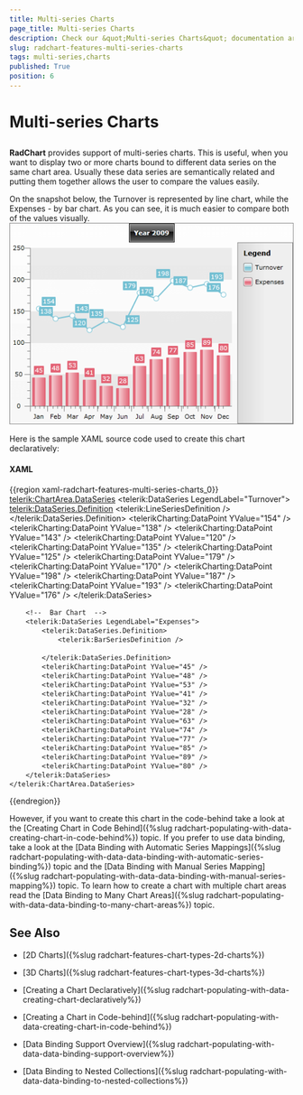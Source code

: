 ```yaml
---
title: Multi-series Charts
page_title: Multi-series Charts
description: Check our &quot;Multi-series Charts&quot; documentation article for the RadChart {{ site.framework_name }} control.
slug: radchart-features-multi-series-charts
tags: multi-series,charts
published: True
position: 6
---
```


# Multi-series Charts



## 

__RadChart__ provides support of multi-series charts. This is useful, when you want to display two or more charts bound to different data series on the same chart area. Usually these data series are semantically related and putting them together allows the user to compare the values easily.

On the snapshot below, the Turnover is represented by line chart, while the Expenses - by bar chart. As you can see, it is much easier to compare both of the values visually.
 
      ![](images/RadChart_Features_MultiseriesCharts_01.png)

Here is the sample XAML source code used to create this chart declaratively:

#### __XAML__

{{region xaml-radchart-features-multi-series-charts_0}}
	<telerik:ChartArea.DataSeries>
	    <!--  Line Chart  -->
	    <telerik:DataSeries LegendLabel="Turnover">
	        <telerik:DataSeries.Definition>
	            <telerik:LineSeriesDefinition />
	        </telerik:DataSeries.Definition>
	        <telerikCharting:DataPoint YValue="154" />
	        <telerikCharting:DataPoint YValue="138" />
	        <telerikCharting:DataPoint YValue="143" />
	        <telerikCharting:DataPoint YValue="120" />
	        <telerikCharting:DataPoint YValue="135" />
	        <telerikCharting:DataPoint YValue="125" />
	        <telerikCharting:DataPoint YValue="179" />
	        <telerikCharting:DataPoint YValue="170" />
	        <telerikCharting:DataPoint YValue="198" />
	        <telerikCharting:DataPoint YValue="187" />
	        <telerikCharting:DataPoint YValue="193" />
	        <telerikCharting:DataPoint YValue="176" />
	    </telerik:DataSeries>
	
	    <!--  Bar Chart  -->
	    <telerik:DataSeries LegendLabel="Expenses">
	        <telerik:DataSeries.Definition>
	            <telerik:BarSeriesDefinition />
	
	        </telerik:DataSeries.Definition>
	        <telerikCharting:DataPoint YValue="45" />
	        <telerikCharting:DataPoint YValue="48" />
	        <telerikCharting:DataPoint YValue="53" />
	        <telerikCharting:DataPoint YValue="41" />
	        <telerikCharting:DataPoint YValue="32" />
	        <telerikCharting:DataPoint YValue="28" />
	        <telerikCharting:DataPoint YValue="63" />
	        <telerikCharting:DataPoint YValue="74" />
	        <telerikCharting:DataPoint YValue="77" />
	        <telerikCharting:DataPoint YValue="85" />
	        <telerikCharting:DataPoint YValue="89" />
	        <telerikCharting:DataPoint YValue="80" />
	    </telerik:DataSeries>
	</telerik:ChartArea.DataSeries>
{{endregion}}

However, if you want to create this chart in the code-behind take a look at the [Creating Chart in Code Behind]({%slug radchart-populating-with-data-creating-chart-in-code-behind%}) topic. If you prefer to use data binding, take a look at the [Data Binding with Automatic Series Mappings]({%slug radchart-populating-with-data-data-binding-with-automatic-series-binding%}) topic and the [Data Binding with Manual Series Mapping]({%slug radchart-populating-with-data-data-binding-with-manual-series-mapping%}) topic. To learn how to create a chart with multiple chart areas read the [Data Binding to Many Chart Areas]({%slug radchart-populating-with-data-data-binding-to-many-chart-areas%}) topic.

## See Also

 * [2D Charts]({%slug radchart-features-chart-types-2d-charts%})

 * [3D Charts]({%slug radchart-features-chart-types-3d-charts%})

 * [Creating a Chart Declaratively]({%slug radchart-populating-with-data-creating-chart-declaratively%})

 * [Creating a Chart in Code-behind]({%slug radchart-populating-with-data-creating-chart-in-code-behind%})

 * [Data Binding Support Overview]({%slug radchart-populating-with-data-data-binding-support-overview%})

 * [Data Binding to Nested Collections]({%slug radchart-populating-with-data-data-binding-to-nested-collections%})
